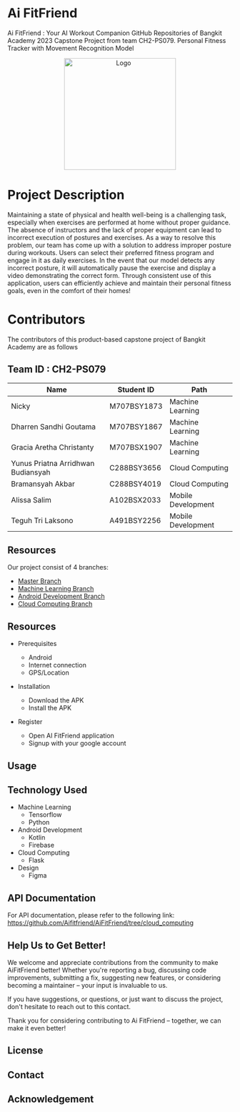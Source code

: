 # Ai FitFriend
Ai FitFriend : Your AI Workout Companion GitHub Repositories of Bangkit Academy 2023 Capstone Project from team CH2-PS079.
Personal Fitness Tracker with Movement Recognition Model 
<p align="center">
  <a href="#">
    <img src="Image/cover.jpg" alt="Logo" style="width: 250px; height: auto;">
  </a>
</p>


# Project Description
Maintaining a state of physical and health well-being is a challenging task, especially when exercises are performed at home without proper guidance. The absence of instructors and the lack of proper equipment can lead to incorrect execution of postures and exercises. As a way to resolve this problem, our team has come up with a solution to address improper posture during workouts. Users can select their preferred fitness program and engage in it as daily exercises. In the event that our model detects any incorrect posture, it will automatically pause the exercise and display a video demonstrating the correct form. Through consistent use of this application, users can efficiently achieve and maintain their personal fitness goals, even in the comfort of their homes!

# Contributors
The contributors of this product-based capstone project of Bangkit Academy are as follows 

## Team ID : CH2-PS079

| Name                                 | Student ID  | Path                |
| ------------------------------------ | ----------- | ------------------- |
| Nicky                                | M707BSY1873 | Machine Learning    |
| Dharren Sandhi Goutama               | M707BSY1867 | Machine Learning    |
| Gracia Aretha Christanty             | M707BSX1907 | Machine Learning    |
| Yunus Priatna Arridhwan Budiansyah   | C288BSY3656 | Cloud Computing     |
| Bramansyah Akbar                     | C288BSY4019 | Cloud Computing     |
| Alissa Salim                         | A102BSX2033 | Mobile Development  |
| Teguh Tri Laksono                    | A491BSY2256 | Mobile Development  |

## Resources
Our project consist of 4 branches:
- [Master Branch](https://github.com/Aifitfriend/AiFitFriend)
- [Machine Learning Branch](https://github.com/Aifitfriend/AiFitFriend/tree/machine_learning)
- [Android Development Branch](https://github.com/Aifitfriend/AiFitFriend/tree/Mobile-Development)
- [Cloud Computing Branch](https://github.com/Aifitfriend/AiFitFriend/tree/cloud_computing)


## Resources

- Prerequisites
  - Android
  - Internet connection
  - GPS/Location
    
- Installation
  - Download the APK
  - Install the APK
    
- Register
  - Open AI FitFriend application
  - Signup with your google account
    
## Usage
## Technology Used
- Machine Learning
  - Tensorflow
  - Python
- Android Development
  - Kotlin
  - Firebase
- Cloud Computing
  - Flask
- Design
  - Figma

## API Documentation
For API documentation, please refer to the following link: https://github.com/Aifitfriend/AiFitFriend/tree/cloud_computing

## Help Us to Get Better!
We welcome and appreciate contributions from the community to make AiFitFriend better! Whether you're reporting a bug, discussing code improvements, submitting a fix, suggesting new features, or considering becoming a maintainer – your input is invaluable to us.

If you have suggestions, or questions, or just want to discuss the project, don't hesitate to reach out to this contact.

Thank you for considering contributing to Ai FitFriend – together, we can make it even better!

## License

## Contact

## Acknowledgement

